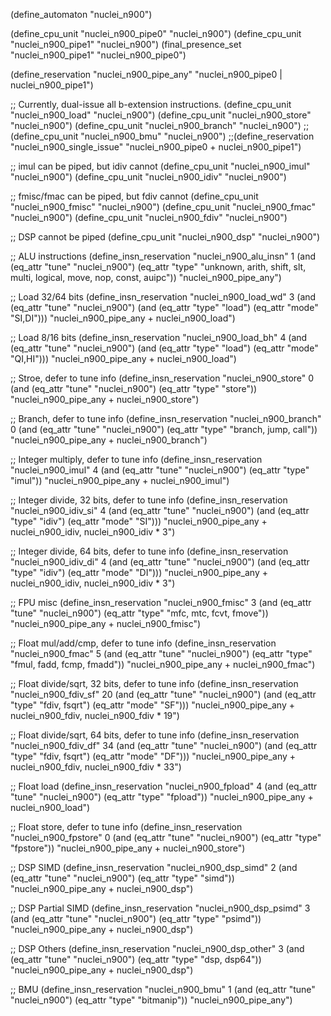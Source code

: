 (define_automaton "nuclei_n900")

(define_cpu_unit "nuclei_n900_pipe0" "nuclei_n900")
(define_cpu_unit "nuclei_n900_pipe1" "nuclei_n900")
(final_presence_set "nuclei_n900_pipe1" "nuclei_n900_pipe0")

(define_reservation "nuclei_n900_pipe_any" "nuclei_n900_pipe0 | nuclei_n900_pipe1")

;; Currently, dual-issue all b-extension instructions.
(define_cpu_unit "nuclei_n900_load" "nuclei_n900")
(define_cpu_unit "nuclei_n900_store" "nuclei_n900")
(define_cpu_unit "nuclei_n900_branch" "nuclei_n900")
;;(define_cpu_unit "nuclei_n900_bmu" "nuclei_n900")
;;(define_reservation "nuclei_n900_single_issue" "nuclei_n900_pipe0 + nuclei_n900_pipe1")

;; imul can be piped, but idiv cannot
(define_cpu_unit "nuclei_n900_imul" "nuclei_n900")
(define_cpu_unit "nuclei_n900_idiv" "nuclei_n900")

;; fmisc/fmac can be piped, but fdiv cannot
(define_cpu_unit "nuclei_n900_fmisc" "nuclei_n900")
(define_cpu_unit "nuclei_n900_fmac" "nuclei_n900")
(define_cpu_unit "nuclei_n900_fdiv" "nuclei_n900")

;; DSP cannot be piped
(define_cpu_unit "nuclei_n900_dsp" "nuclei_n900")

;; ALU instructions
(define_insn_reservation "nuclei_n900_alu_insn" 1
  (and (eq_attr "tune" "nuclei_n900")
    (eq_attr "type" "unknown, arith, shift, slt, multi, logical, move, nop, const, auipc"))
  "nuclei_n900_pipe_any")

;; Load 32/64 bits
(define_insn_reservation "nuclei_n900_load_wd" 3
  (and (eq_attr "tune" "nuclei_n900")
    (and (eq_attr "type" "load")
      (eq_attr "mode" "SI,DI")))
  "nuclei_n900_pipe_any + nuclei_n900_load")

;; Load 8/16 bits
(define_insn_reservation "nuclei_n900_load_bh" 4
  (and (eq_attr "tune" "nuclei_n900")
    (and (eq_attr "type" "load")
      (eq_attr "mode" "QI,HI")))
  "nuclei_n900_pipe_any + nuclei_n900_load")

;; Stroe, defer to tune info
(define_insn_reservation "nuclei_n900_store" 0
  (and (eq_attr "tune" "nuclei_n900")
       (eq_attr "type" "store"))
  "nuclei_n900_pipe_any + nuclei_n900_store")

;; Branch, defer to tune info
(define_insn_reservation "nuclei_n900_branch" 0
  (and (eq_attr "tune" "nuclei_n900")
       (eq_attr "type" "branch, jump, call"))
  "nuclei_n900_pipe_any + nuclei_n900_branch")

;; Integer multiply, defer to tune info
(define_insn_reservation "nuclei_n900_imul" 4
  (and (eq_attr "tune" "nuclei_n900")
       (eq_attr "type" "imul"))
  "nuclei_n900_pipe_any + nuclei_n900_imul")

;; Integer divide, 32 bits, defer to tune info
(define_insn_reservation "nuclei_n900_idiv_si" 4
  (and (eq_attr "tune" "nuclei_n900")
       (and (eq_attr "type" "idiv")
            (eq_attr "mode" "SI")))
  "nuclei_n900_pipe_any + nuclei_n900_idiv, nuclei_n900_idiv * 3")

;; Integer divide, 64 bits, defer to tune info
(define_insn_reservation "nuclei_n900_idiv_di" 4
  (and (eq_attr "tune" "nuclei_n900")
       (and (eq_attr "type" "idiv")
            (eq_attr "mode" "DI")))
  "nuclei_n900_pipe_any + nuclei_n900_idiv, nuclei_n900_idiv * 3")

;; FPU misc
(define_insn_reservation "nuclei_n900_fmisc" 3
  (and (eq_attr "tune" "nuclei_n900")
       (eq_attr "type" "mfc, mtc, fcvt, fmove"))
  "nuclei_n900_pipe_any + nuclei_n900_fmisc")

;; Float mul/add/cmp, defer to tune info
(define_insn_reservation "nuclei_n900_fmac" 5
  (and (eq_attr "tune" "nuclei_n900")
       (eq_attr "type" "fmul, fadd, fcmp, fmadd"))
  "nuclei_n900_pipe_any + nuclei_n900_fmac")

;; Float divide/sqrt, 32 bits, defer to tune info
(define_insn_reservation "nuclei_n900_fdiv_sf" 20
  (and (eq_attr "tune" "nuclei_n900")
       (and (eq_attr "type" "fdiv, fsqrt")
            (eq_attr "mode" "SF")))
  "nuclei_n900_pipe_any + nuclei_n900_fdiv, nuclei_n900_fdiv * 19")

;; Float divide/sqrt, 64 bits, defer to tune info
(define_insn_reservation "nuclei_n900_fdiv_df" 34
  (and (eq_attr "tune" "nuclei_n900")
       (and (eq_attr "type" "fdiv, fsqrt")
            (eq_attr "mode" "DF")))
  "nuclei_n900_pipe_any + nuclei_n900_fdiv, nuclei_n900_fdiv * 33")

;; Float load
(define_insn_reservation "nuclei_n900_fpload" 4
  (and (eq_attr "tune" "nuclei_n900")
       (eq_attr "type" "fpload"))
  "nuclei_n900_pipe_any + nuclei_n900_load")

;; Float store, defer to tune info
(define_insn_reservation "nuclei_n900_fpstore" 0
  (and (eq_attr "tune" "nuclei_n900")
       (eq_attr "type" "fpstore"))
  "nuclei_n900_pipe_any + nuclei_n900_store")

;; DSP SIMD
(define_insn_reservation "nuclei_n900_dsp_simd" 2
  (and (eq_attr "tune" "nuclei_n900")
       (eq_attr "type" "simd"))
  "nuclei_n900_pipe_any + nuclei_n900_dsp")

;; DSP Partial SIMD
(define_insn_reservation "nuclei_n900_dsp_psimd" 3
  (and (eq_attr "tune" "nuclei_n900")
       (eq_attr "type" "psimd"))
  "nuclei_n900_pipe_any + nuclei_n900_dsp")

;; DSP Others
(define_insn_reservation "nuclei_n900_dsp_other" 3
  (and (eq_attr "tune" "nuclei_n900")
       (eq_attr "type" "dsp, dsp64"))
  "nuclei_n900_pipe_any + nuclei_n900_dsp")

;; BMU
(define_insn_reservation "nuclei_n900_bmu" 1
  (and (eq_attr "tune" "nuclei_n900")
       (eq_attr "type" "bitmanip"))
  "nuclei_n900_pipe_any")
